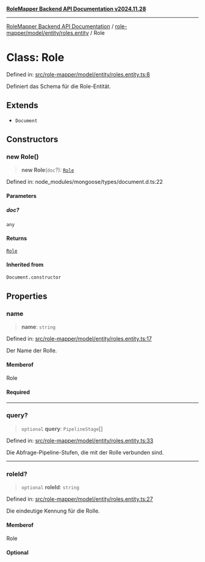 [**RoleMapper Backend API Documentation v2024.11.28**](../../../../../README.md)

***

[RoleMapper Backend API Documentation](../../../../../modules.md) / [role-mapper/model/entity/roles.entity](../README.md) / Role

# Class: Role

Defined in: [src/role-mapper/model/entity/roles.entity.ts:8](https://github.com/FlowCraft-AG/RoleMapper/blob/046a4446f7c1ce6f2997dfd7b028c1b4223ffb6a/backend/src/role-mapper/model/entity/roles.entity.ts#L8)

Definiert das Schema für die Role-Entität.

## Extends

- `Document`

## Constructors

### new Role()

> **new Role**(`doc`?): [`Role`](Role.md)

Defined in: node\_modules/mongoose/types/document.d.ts:22

#### Parameters

##### doc?

`any`

#### Returns

[`Role`](Role.md)

#### Inherited from

`Document.constructor`

## Properties

### name

> **name**: `string`

Defined in: [src/role-mapper/model/entity/roles.entity.ts:17](https://github.com/FlowCraft-AG/RoleMapper/blob/046a4446f7c1ce6f2997dfd7b028c1b4223ffb6a/backend/src/role-mapper/model/entity/roles.entity.ts#L17)

Der Name der Rolle.

#### Memberof

Role

#### Required

***

### query?

> `optional` **query**: `PipelineStage`[]

Defined in: [src/role-mapper/model/entity/roles.entity.ts:33](https://github.com/FlowCraft-AG/RoleMapper/blob/046a4446f7c1ce6f2997dfd7b028c1b4223ffb6a/backend/src/role-mapper/model/entity/roles.entity.ts#L33)

Die Abfrage-Pipeline-Stufen, die mit der Rolle verbunden sind.

***

### roleId?

> `optional` **roleId**: `string`

Defined in: [src/role-mapper/model/entity/roles.entity.ts:27](https://github.com/FlowCraft-AG/RoleMapper/blob/046a4446f7c1ce6f2997dfd7b028c1b4223ffb6a/backend/src/role-mapper/model/entity/roles.entity.ts#L27)

Die eindeutige Kennung für die Rolle.

#### Memberof

Role

#### Optional
